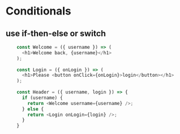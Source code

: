 <!-- .slide: class="center" -->

# Conditionals

## use **if-then-else** or **switch**

```javascript
    const Welcome = ({ username }) => (
      <h1>Welcome back, {username}</h1>
    );
    
    const Login = ({ onLogin }) => (
      <h1>Please <button onClick={onLogin}>login</button></h1>
    );
    
    const Header = ({ username, login }) => {
      if (username) {
        return <Welcome username={username} />;
      } else {
        return <Login onLogin={login} />;
      }
    }

```
